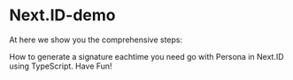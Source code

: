 # Next.ID-demo

At here we show you the comprehensive steps:

How to generate a signature eachtime you need go with Persona in Next.ID using TypeScript. Have Fun!
